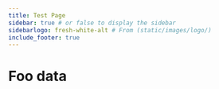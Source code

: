 ```yaml
---
title: Test Page
sidebar: true # or false to display the sidebar
sidebarlogo: fresh-white-alt # From (static/images/logo/)
include_footer: true
---
```


# Foo data
